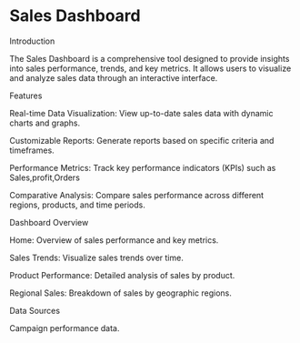 
# Sales Dashboard

Introduction

The Sales Dashboard is a comprehensive tool designed to provide insights into sales performance, trends, and key metrics. It allows users to visualize and analyze sales data through an interactive interface.




Features

Real-time Data Visualization: View up-to-date sales data with dynamic charts and graphs.

Customizable Reports: Generate reports based on specific criteria and timeframes.

Performance Metrics: Track key performance indicators (KPIs) such as Sales,profit,Orders

Comparative Analysis: Compare sales performance across different regions, products, and time periods.




Dashboard Overview


Home: Overview of sales performance and key metrics.

Sales Trends: Visualize sales trends over time.

Product Performance: Detailed analysis of sales by product.

Regional Sales: Breakdown of sales by geographic regions.



Data Sources

Campaign performance data.
